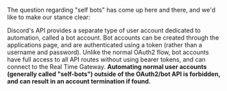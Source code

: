 <p>The question regarding "self bots" has come up here and there, and we'd like to make our stance clear:</p>
<p>Discord's API provides a separate type of user account dedicated to automation, called a bot account. Bot accounts can be created through the applications page, and are authenticated using a token (rather than a username and password). Unlike the normal OAuth2 flow, bot accounts have full access to all API routes without using bearer tokens, and can connect to the Real Time Gateway. <strong>Automating normal user accounts (generally called "self-bots") outside of the OAuth2/bot API is forbidden, and can result in an account termination if found.</strong></p>